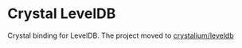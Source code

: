 # Crystal LevelDB
Crystal binding for LevelDB.
The project moved to [crystalium/leveldb](https://github.com/crystalium/leveldb)
